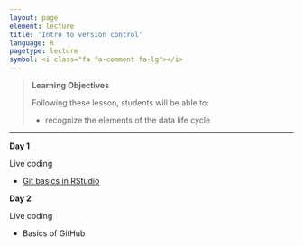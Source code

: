 ```yaml
---
layout: page
element: lecture
title: 'Intro to version control'
language: R
pagetype: lecture
symbol: <i class="fa fa-comment fa-lg"></i>
---
```


<!--
[Measuring biodiversity]({{ site.baseurl }}/materials/01_BiodiversityMeasures/01_BiodiversityMeasures.html)

[Manipulating data]({{ site.baseurl }}/materials/02_Manipulating_data/02_ManipulatingData.html)
-->
<!--

Slides:

[Introduction to R and Version Control]({{ site.baseurl }}/materials/01_RIntro_VersionControl/01_RIntro_VersionControl.html)

-->


> **Learning Objectives**
>
> Following these lesson, students will be able to:
>
> - recognize the elements of the data life cycle

---

**Day 1**

Live coding

* [Git basics in RStudio](http://nicercode.github.io/git/rstudio.html)

**Day 2**

Live coding

* Basics of GitHub
